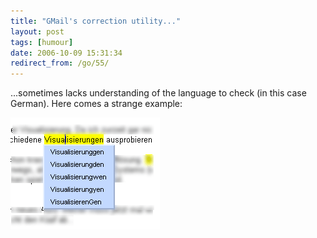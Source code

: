 ```yaml
---
title: "GMail's correction utility..."
layout: post
tags: [humour]
date: 2006-10-09 15:31:34
redirect_from: /go/55/
---
```


...sometimes lacks understanding of the language to check (in this case German). Here comes a strange example:

![Googlemail correction](/public/assets/googlecorrect.gif "Googlemail correction")
